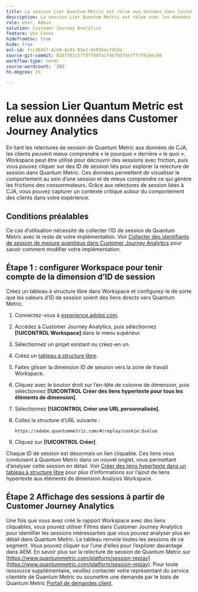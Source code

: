 ```yaml
---
title: La session Lier Quantum Metric est relue aux données dans Customer Journey Analytics
description: La session Lier Quantum Metric est relue avec les données de CJA pour mieux comprendre le « pourquoi » derrière le « quoi ».
role: User, Admin
solution: Customer Journey Analytics
feature: Use Cases
hidefromtoc: true
hide: true
exl-id: fcc36457-4ce9-4c93-93e2-de03becfd5da
source-git-commit: 82d7702c57fdff86fa1f4b70d75e7ff7f019ec86
workflow-type: tm+mt
source-wordcount: '383'
ht-degree: 1%

---
```


# La session Lier Quantum Metric est relue aux données dans Customer Journey Analytics

En liant les relectures de session de Quantum Metric aux données de CJA, les clients peuvent mieux comprendre « le pourquoi » derrière « le quoi ».  Workspace peut être utilisé pour découvrir des sessions avec friction, puis vous pouvez cliquer sur des ID de session liés pour explorer la relecture de session dans Quantum Metric.  Ces données permettent de visualiser le comportement au sein d’une session et de mieux comprendre ce qui génère les frictions des consommateurs.  Grâce aux relectures de session liées à CJA, vous pouvez capturer un contexte critique autour du comportement des clients dans votre expérience.

## Conditions préalables

Ce cas d’utilisation nécessite de collecter l’ID de session de Quantum Metric avec le reste de votre implémentation. Voir [Collecter des identifiants de session de mesure quantique dans Customer Journey Analytics](collect-session-id.md) pour savoir comment modifier votre implémentation.

## Étape 1 : configurer Workspace pour tenir compte de la dimension d’ID de session

Créez un tableau à structure libre dans Workspace et configurez-le de sorte que les valeurs d’ID de session soient des liens directs vers Quantum Metric.

1. Connectez-vous à [experience.adobe.com](https://experience.adobe.com).
1. Accédez à Customer Journey Analytics, puis sélectionnez **[!UICONTROL Workspace]** dans le menu supérieur.
1. Sélectionnez un projet existant ou créez-en un.
1. Créez un [tableau à structure libre](/help/analysis-workspace/visualizations/freeform-table/freeform-table.md).
1. Faites glisser la dimension ID de session vers la zone de travail Workspace.
1. Cliquez avec le bouton droit sur l’en-tête de colonne de dimension, puis sélectionnez **[!UICONTROL Créer des liens hypertexte pour tous les éléments de dimension]**.
1. Sélectionnez **[!UICONTROL Créer une URL personnalisée]**.
1. Collez la structure d’URL suivante :

   ```
   https://adobe.quantummetric.com/#/replay/cookie:$value
   ```

1. Cliquez sur **[!UICONTROL Créer]**.

Chaque ID de session est désormais un lien cliquable. Ces liens vous conduisent à Quantum Metric dans un nouvel onglet, vous permettant d’analyser cette session en détail. Voir [Créer des liens hypertexte dans un tableau à structure libre](/help/analysis-workspace/visualizations/freeform-table/freeform-table-hyperlinks.md) pour plus d’informations sur l’ajout de liens hypertexte aux éléments de dimension Analysis Workspace.

## Étape 2 Affichage des sessions à partir de Customer Journey Analytics

Une fois que vous avez créé le rapport Workspace avec des liens cliquables, vous pouvez utiliser Filtres dans Customer Journey Analytics pour identifier les sessions intéressantes que vous pouvez analyser plus en détail dans Quantum Metric.
Le tableau renvoie toutes les sessions de ce segment. Vous pouvez cliquer sur l’une d’elles pour l’explorer davantage dans AEM.  En savoir plus sur la relecture de session de Quantum Metric sur [https://www.quantummetric.com/platform/session-replay](https://www.quantummetric.com/platform/session-replay). Pour toute ressource supplémentaire, veuillez contacter votre représentant du service clientèle de Quantum Metric ou soumettre une demande par le biais de Quantum Metric [Portail de demandes client](https://community.quantummetric.com/s/public-support-page).

